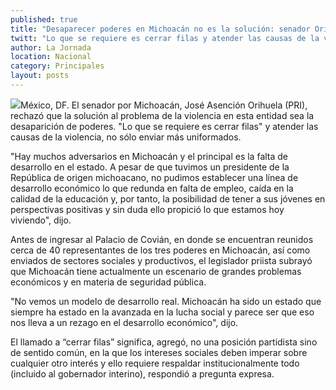 ```yaml
---
published: true
title: "Desaparecer poderes en Michoacán no es la solución: senador Orihuela"
twitt: "Lo que se requiere es cerrar filas y atender las causas de la violencia, no sólo enviar más uniformados, señala."
author: La Jornada
location: Nacional
category: Principales
layout: posts
---
```


![](http://i.imgur.com/HchMWJNm.jpg)México, DF. El senador por Michoacán, José Asención Orihuela (PRI), rechazó que la solución al problema de la violencia en esta entidad sea la desaparición de poderes. "Lo que se requiere es cerrar filas" y atender las causas de la violencia, no sólo enviar más uniformados.

"Hay muchos adversarios en Michoacán y el principal es la falta de desarrollo en el estado. A pesar de que tuvimos un presidente de la República de origen michoacano, no pudimos establecer una línea de desarrollo económico lo que redunda en falta de empleo, caída en la calidad de la educación y, por tanto, la posibilidad de tener a sus jóvenes en perspectivas positivas y sin duda ello propició lo que estamos hoy viviendo", dijo.

Antes de ingresar al Palacio de Covián, en donde se encuentran reunidos cerca de 40 representantes de los tres poderes en Michoacán, así como enviados de sectores sociales y productivos, el legislador priista subrayó que Michoacán tiene actualmente un escenario de grandes problemas económicos y en materia de seguridad pública.

"No vemos un modelo de desarrollo real. Michoacán ha sido un estado que siempre ha estado en la avanzada en la lucha social y parece ser que eso nos lleva a un rezago en el desarrollo económico", dijo.

El llamado a “cerrar filas” significa, agregó, no una posición partidista sino de sentido común, en la que los intereses sociales deben imperar sobre cualquier otro interés y ello requiere respaldar institucionalmente todo (incluido al gobernador interino), respondió a pregunta expresa.
